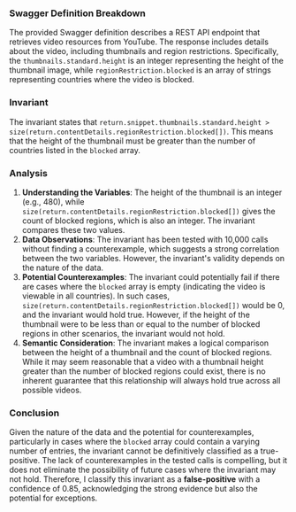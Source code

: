 ### Swagger Definition Breakdown
The provided Swagger definition describes a REST API endpoint that retrieves video resources from YouTube. The response includes details about the video, including thumbnails and region restrictions. Specifically, the `thumbnails.standard.height` is an integer representing the height of the thumbnail image, while `regionRestriction.blocked` is an array of strings representing countries where the video is blocked.

### Invariant
The invariant states that `return.snippet.thumbnails.standard.height > size(return.contentDetails.regionRestriction.blocked[])`. This means that the height of the thumbnail must be greater than the number of countries listed in the `blocked` array.

### Analysis
1. **Understanding the Variables**: The height of the thumbnail is an integer (e.g., 480), while `size(return.contentDetails.regionRestriction.blocked[])` gives the count of blocked regions, which is also an integer. The invariant compares these two values.
2. **Data Observations**: The invariant has been tested with 10,000 calls without finding a counterexample, which suggests a strong correlation between the two variables. However, the invariant's validity depends on the nature of the data.
3. **Potential Counterexamples**: The invariant could potentially fail if there are cases where the `blocked` array is empty (indicating the video is viewable in all countries). In such cases, `size(return.contentDetails.regionRestriction.blocked[])` would be 0, and the invariant would hold true. However, if the height of the thumbnail were to be less than or equal to the number of blocked regions in other scenarios, the invariant would not hold.
4. **Semantic Consideration**: The invariant makes a logical comparison between the height of a thumbnail and the count of blocked regions. While it may seem reasonable that a video with a thumbnail height greater than the number of blocked regions could exist, there is no inherent guarantee that this relationship will always hold true across all possible videos.

### Conclusion
Given the nature of the data and the potential for counterexamples, particularly in cases where the `blocked` array could contain a varying number of entries, the invariant cannot be definitively classified as a true-positive. The lack of counterexamples in the tested calls is compelling, but it does not eliminate the possibility of future cases where the invariant may not hold. Therefore, I classify this invariant as a **false-positive** with a confidence of 0.85, acknowledging the strong evidence but also the potential for exceptions.
